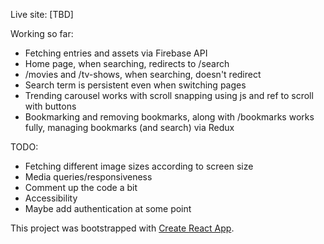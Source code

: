 Live site: [TBD]

Working so far: 
- Fetching entries and assets via Firebase API
- Home page, when searching, redirects to /search
- /movies and /tv-shows, when searching, doesn't redirect
- Search term is persistent even when switching pages
- Trending carousel works with scroll snapping using js and ref to scroll with buttons
- Bookmarking and removing bookmarks, along with /bookmarks works fully, managing bookmarks (and search) via Redux

TODO:
- Fetching different image sizes according to screen size
- Media queries/responsiveness
- Comment up the code a bit
- Accessibility
- Maybe add authentication at some point

This project was bootstrapped with [Create React App](https://github.com/facebook/create-react-app).

